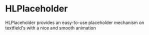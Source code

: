 HLPlaceholder
=============

HLPlaceholder provides an easy-to-use placeholder mechanism on textfield's with a nice and smooth animation
